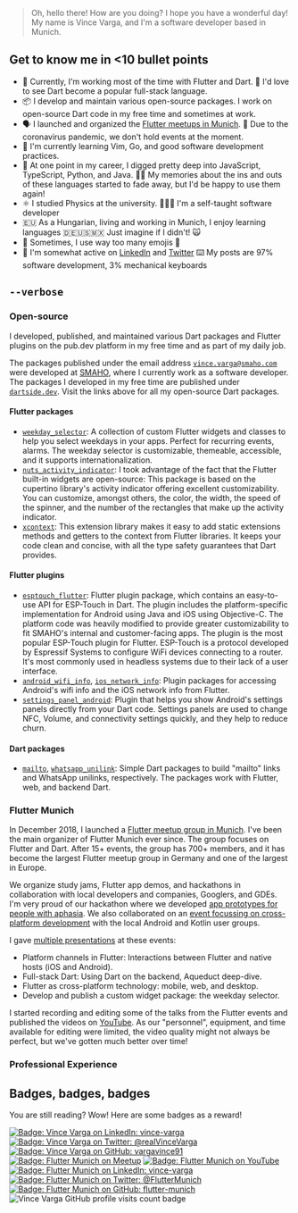 > Oh, hello there! How are you doing? I hope you have a wonderful day! My name is Vince Varga, and I'm a software developer based in Munich.

## Get to know me in <10 bullet points

* 💙 Currently, I'm working most of the time with Flutter and Dart. 🚀 I'd love to see Dart become a popular full-stack language.
* 📦 I develop and maintain various open-source packages. I work on open-source Dart code in my free time and sometimes at work.
* 🗣 I launched and organized the [Flutter meetups in Munich](https://meetup.com/Flutter-Munich/). 🦠 Due to the coronavirus pandemic, we don't hold events at the moment.
* 📖 I'm currently learning Vim, Go, and good software development practices.
* 💪 At one point in my career, I digged pretty deep into JavaScript, TypeScript, Python, and Java.  🧓🏻  My memories about the ins and outs of these languages started to fade away, but I'd be happy to use them again!
* ⚛ I studied Physics at the university. 👨🏻‍💻 I'm a self-taught software developer
* 🇪🇺 As a Hungarian, living and working in Munich, I enjoy learning languages 🇩🇪🇺🇸🇲🇽 Just imagine if I didn't! 🙀
* 🤪 Sometimes, I use way too many emojis 👻
* 📨 I'm somewhat active on [LinkedIn](https://www.linkedin.com/in/vince-varga/) and [Twitter](https://twitter.com/realVinceVarga/) ⌨️ My posts are 97% software development, 3% mechanical keyboards

## `--verbose`

### Open-source

I developed, published, and maintained various Dart packages and Flutter plugins on the pub.dev platform in my free time and as part of my daily job.

The packages published under the email address [`vince.varga@smaho.com`](https://pub.dev/packages?q=email%3Avince.varga%40smaho.com) were developed at [SMAHO](https://github.com/smaho-engineering/), where I currently work as a software developer. The packages I developed in my free time are published under [`dartside.dev`](https://pub.dev/publishers/dartside.dev/packages). Visit the links above for all my open-source Dart packages.

#### Flutter packages

* [`weekday_selector`](https://pub.dev/packages/weekday_selector): A collection of custom Flutter widgets and classes to help you select weekdays in your apps. Perfect for recurring events, alarms. The weekday selector is customizable, themeable, accessible, and it supports internationalization.
* [`nuts_activity_indicator`](https://pub.dev/packages/nuts_activity_indicator): I took advantage of the fact that the Flutter built-in widgets are open-source: This package is based on the cupertino library's activity indicator offering excellent customizability. You can customize, amongst others, the color, the width, the speed of the spinner, and the number of the rectangles that make up the activity indicator.
* [`xcontext`](https://pub.dev/packages/xcontext): This extension library makes it easy to add static extensions methods and getters to the context from Flutter libraries. It keeps your code clean and concise, with all the type safety guarantees that Dart provides.

#### Flutter plugins

* [`esptouch_flutter`](https://pub.dev/packages/esptouch_flutter): Flutter plugin package, which contains an easy-to-use API for ESP-Touch in Dart. The plugin includes the platform-specific implementation for Android using Java and iOS using Objective-C. The platform code was heavily modified to provide greater customizability to fit SMAHO's internal and customer-facing apps. The plugin is the most popular ESP-Touch plugin for Flutter. ESP-Touch is a protocol developed by Espressif Systems to configure WiFi devices connecting to a router. It's most commonly used in headless systems due to their lack of a user interface.
* [`android_wifi_info`](https://pub.dev/packages/android_wifi_info), [`ios_network_info`](https://pub.dev/packages/ios_network_info): Plugin packages for accessing Android's wifi info and the iOS network info from Flutter.
* [`settings_panel_android`](https://pub.dev/packages/settings_panel_android): Plugin that helps you show Android's settings panels directly from your Dart code. Settings panels are used to change NFC, Volume, and connectivity settings quickly, and they help to reduce churn.

#### Dart packages

* [`mailto`](https://pub.dev/packages/mailto), [`whatsapp_unilink`](https://pub.dev/packages/whatsapp_unilink): Simple Dart packages to build "mailto" links and WhatsApp unilinks, respectively. The packages work with Flutter, web, and backend Dart.

### Flutter Munich

In December 2018, I launched a [Flutter meetup group in Munich](https://meetup.com/Flutter-Munich/). I've been the main organizer of Flutter Munich ever since. The group focuses on Flutter and Dart. After 15+ events, the group has 700+ members, and it has become the largest Flutter meetup group in Germany and one of the largest in Europe.

We organize study jams, Flutter app demos, and hackathons in collaboration with local developers and companies, Googlers, and GDEs. I'm very proud of our hackathon where we developed [app prototypes for people with aphasia](https://github.com/flutter-munich/hackathon). We also collaborated on an [event focussing on cross-platform development](https://www.youtube.com/watch?v=diunwwXgMK4) with the local Android and Kotlin user groups.

I gave [multiple presentations](https://github.com/dartsidedev/presentations) at these events:

* Platform channels in Flutter: Interactions between Flutter and native hosts (iOS and Android).
* Full-stack Dart: Using Dart on the backend, Aqueduct deep-dive.
* Flutter as cross-platform technology: mobile, web, and desktop.
* Develop and publish a custom widget package: the weekday selector.

I started recording and editing some of the talks from the Flutter events and published the videos on [YouTube](https://www.youtube.com/channel/UC-ts4XH21boCnblu8YK9TsA). As our "personnel", equipment, and time available for editing were limited, the video quality might not always be perfect, but we've gotten much better over time!

### Professional Experience


<!--
**vargavince91/vargavince91** is a ✨ _special_ ✨ repository because its `README.md` (this file) appears on your GitHub profile.

Here are some ideas to get you started:

- 🔭 I’m currently working on Flutter, Dart.
  * Link to open source packages from pub.dev: working on open source in my free time and at SMAHO (weekday selector, ESP-Touch, explain why they are cool, link to pub dev for all the packages)
- Working at SMAHO, link open source GitHub organization
- I was pretty good with JavaScript, TypeScript, Python, Java one day
- 🌱 I’m currently learning Vim and Go.
- Fun fact: studied physics, living in Germany, likes to (? more like have to) learn languages.
- 📫 How to reach me: LinkedIn, GitHub, Twitter
- Organizer of Flutter Munich Meetup page, LinkedIn, Twitter, GitHub, YouTube
- Talks on YouTube: how far back should I go? CUDA?

Where are all the social sites' icons at???
GIFs: weekday selector
-->


## Badges, badges, badges

You are still reading? Wow! Here are some badges as a reward!

[![Badge: Vince Varga on LinkedIn: vince-varga](https://img.shields.io/badge/LinkedIn-Vince%E2%80%92Varga-0077B5.svg?logoWidth=20&labelColor=0077B5&color=293e4a&style=plastic&logo=linkedin&logoColor=white)](https://www.linkedin.com/in/vince-varga/ "Visit Vince Varga's profile on LinkedIn")
[![Badge: Vince Varga on Twitter: @realVinceVarga](https://img.shields.io/badge/Twitter-%40realVinceVarga-1ea1f1.svg?logoWidth=20&labelColor=1ea1f1&color=18202c&style=plastic&logo=twitter&logoColor=white)](https://twitter.com/realVinceVarga/ "Visit Vince Varga's profile on Twitter")
[![Badge: Vince Varga on GitHub: vargavince91](https://img.shields.io/badge/GitHub-vargavince91-242a2f.svg?logoWidth=20&labelColor=242a2f&color=3f4448&style=plastic&logo=github&logoColor=white)](https://github.com/vargavince91/ "Visit Vince Varga's profile on GitHub")
[![Badge: Flutter Munich on Meetup](https://img.shields.io/badge/Meetup-Flutter%E2%80%92Munich-f7415f.svg?logoWidth=20&labelColor=f7415f&color=00455d&style=plastic&logo=meetup&logoColor=white)](https://meetup.com/Flutter-Munich/ "Join Flutter Munich next event on Meetup")
[![Badge: Flutter Munich on YouTube](https://img.shields.io/badge/YouTube-Flutter%20Munich-ff0101.svg?logoWidth=20&labelColor=ff0101&color=191919&style=plastic&logo=youtube&logoColor=white)](https://www.youtube.com/channel/UC-ts4XH21boCnblu8YK9TsA "Watch Flutter Munich's videos on YouTube")
[![Badge: Flutter Munich on LinkedIn: vince-varga](https://img.shields.io/badge/LinkedIn-Flutter%E2%80%92Munich-0077B5.svg?logoWidth=20&labelColor=0077B5&color=293e4a&style=plastic&logo=linkedin&logoColor=white)](https://www.linkedin.com/company/Flutter-Munich "Read updates from Flutter Munich on LinkedIn")
[![Badge: Flutter Munich on Twitter: @FlutterMunich](https://img.shields.io/badge/Twitter-%40FlutterMunich-1ea1f1.svg?logoWidth=20&labelColor=1ea1f1&color=18202c&style=plastic&logo=twitter&logoColor=white)](https://twitter.com/FlutterMunich "Read updates from Flutter Munich on Twitter")
[![Badge: Flutter Munich on GitHub: flutter-munich](https://img.shields.io/badge/GitHub-flutter%E2%80%92munich-242a2f.svg?logoWidth=20&labelColor=242a2f&color=3f4448&style=plastic&logo=github&logoColor=white)](https://github.com/flutter-munich/ "Visit Flutter Munich's repositories on GitHub")
![Vince Varga GitHub profile visits count badge](https://badges.pufler.dev/visits/vargavince91/vargavince91)


